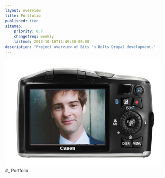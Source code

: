 ```yaml
---
layout: overview
title: Portfolio
published: true
sitemap:
    priority: 0.7
    changefreq: weekly
    lastmod: 2013-10-10T12:49:30-05:00
description: "Project overview of Bits 'n Bolts Drupal development."
---
```

![This is me](/img/me_on_camera.jpg)
#_ Portfolio

